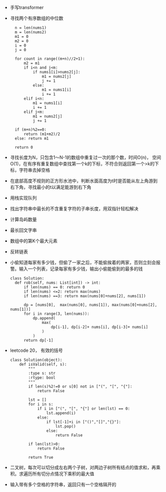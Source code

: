 - 手写transformer
- 寻找两个有序数组的中位数
  
        n = len(nums1)
        m = len(nums2)
        m1 = 0
        m2 = 0
        i = 0
        j = 0
  
        for count in range((m+n)//2+1):
            m2 = m1
            if i<n and j<m:
                if nums1[i]>nums2[j]:
                    m1 = nums2[j]
                    j += 1
                else:
                    m1 = nums1[i]
                    i += 1
            elif i<n:
                m1 = nums1[i]
                i += 1
            elif j<m:
                m1 = nums2[j]
                j += 1

        if (m+n)%2==0:
            return (m1+m2)/2
        else: return m1

        return 0
  
- 寻找长度为N，只包含1～N-1的数组中重复过一次的那个数，时间O(n)， 空间O(1)，在有序有重复数组中查找第一个k的下标，不符合则返回第一个>k的下标，字符串去掉空格
- 在底部高度不规则的正方形水池中，判断水面高度为t时是否能从左上角游到右下角，寻找最小的t以满足能游到右下角
- 用栈实现队列
- 找出字符串中最长的不含重复字符的子串长度，用双指针轻松解决
- 计算岛屿数量
- 最长回文字串
- 数组中的第K个最大元素
- 反转链表
- 小偷知道每家有多少钱，但偷了一家之后，不能偷挨着的两家，否则立刻会报警。输入一个列表，记录每家有多少钱，输出小偷能偷到的最多的钱

      class Solution:
        def rob(self, nums: List[int]) -> int:
            if len(nums) == 0: return 0
            if len(nums) <=2: return max(nums)
            if len(nums) ==3: return max(nums[0]+nums[2], nums[1])
    
            dp = [nums[0],  max(nums[0], nums[1]), max(nums[0]+nums[2], nums[1])]
            for i in range(3, len(nums)):
                dp.append(
                    max(
                        dp[i-1], dp[i-2]+ nums[i], dp[i-3]+ nums[i]
                    )
                )
            return dp[-1]
  
- leetcode 20， 有效的括号

      class Solution(object):
          def isValid(self, s):
              """
              :type s: str
              :rtype: bool
              """
              if len(s)%2!=0 or s[0] not in ["(", "[", "{"]:
                  return False
              
              lst = []
              for i in s:
                  if i in ["(", "[", "{"] or len(lst) == 0:
                      lst.append(i)
                  else:
                      if lst[-1]+i in ["()","[]","{}"]:
                          lst.pop()
                      else:
                          return False
                      
              if len(lst)>0:
                  return False
      
              return True
  
- 二叉树，每次可以切分成左右两个子树，对两边子树所有结点的值求和，再乘积。求遍历所有切分点情况下乘积的最大值
- 输入带有多个空格的字符串，返回只有一个空格隔开的


